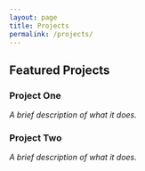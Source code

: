 ```yaml
---
layout: page
title: Projects
permalink: /projects/
---
```


## Featured Projects

### Project One

_A brief description of what it does._

### Project Two

_A brief description of what it does._
